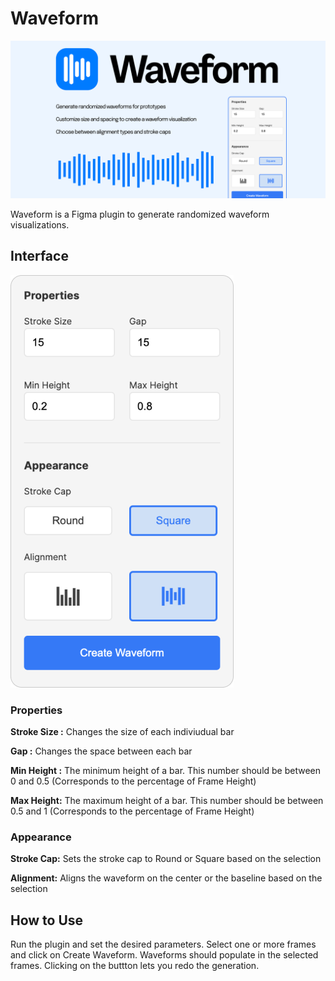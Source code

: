 <h1>
Waveform
</h1>

![Cover Image for the waveform plugin](Cover.png)

<p>
Waveform is a Figma plugin to generate randomized waveform visualizations. 

<h2>Interface</h2>

![Image of the UI for the Waveform Plugin](UI.png)

<h3>Properties</h3>

<b>Stroke Size :</b> Changes the size of each indiviudual bar

<b>Gap :</b> Changes the space between each bar

<b>Min Height :</b> The minimum height of a bar. This number should be between 0 and 0.5 (Corresponds to the percentage of Frame Height)

<b>Max Height:</b> The maximum height of a bar. This number should be between 0.5 and 1 (Corresponds to the percentage of Frame Height)

<h3>Appearance</h3>

<b>Stroke Cap:</b> Sets the stroke cap to Round or Square based on the selection

<b>Alignment:</b> Aligns the waveform on the center or the baseline based on the selection

<h2>How to Use</h2>

Run the plugin and set the desired parameters. Select one or more frames and click on Create Waveform. Waveforms should populate in the selected frames. Clicking on the buttton lets you redo the generation. 

</p>
